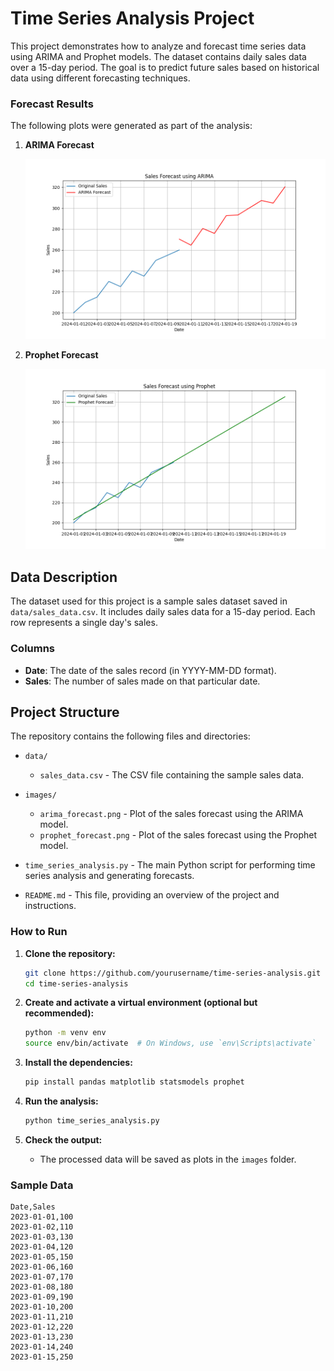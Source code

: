 # Time Series Analysis Project

This project demonstrates how to analyze and forecast time series data using ARIMA and Prophet models. The dataset contains daily sales data over a 15-day period. The goal is to predict future sales based on historical data using different forecasting techniques.

### Forecast Results

The following plots were generated as part of the analysis:

1. **ARIMA Forecast**

   <img src="images/arima_forecast.png" alt="ARIMA Forecast" width="600"/>

2. **Prophet Forecast**

   <img src="images/prophet_forecast.png" alt="Prophet Forecast" width="600"/>


## Data Description

The dataset used for this project is a sample sales dataset saved in `data/sales_data.csv`. It includes daily sales data for a 15-day period. Each row represents a single day's sales.

### Columns

- **Date**: The date of the sales record (in YYYY-MM-DD format).
- **Sales**: The number of sales made on that particular date.

## Project Structure

The repository contains the following files and directories:

- `data/`
  - `sales_data.csv` - The CSV file containing the sample sales data.

- `images/`
  - `arima_forecast.png` - Plot of the sales forecast using the ARIMA model.
  - `prophet_forecast.png` - Plot of the sales forecast using the Prophet model.

- `time_series_analysis.py` - The main Python script for performing time series analysis and generating forecasts.

- `README.md` - This file, providing an overview of the project and instructions.

### How to Run

1. **Clone the repository:**

    ```bash
    git clone https://github.com/yourusername/time-series-analysis.git
    cd time-series-analysis
    ```

2. **Create and activate a virtual environment (optional but recommended):**

    ```bash
    python -m venv env
    source env/bin/activate  # On Windows, use `env\Scripts\activate`
    ```

3. **Install the dependencies:**

    ```bash
    pip install pandas matplotlib statsmodels prophet
    ```

4. **Run the analysis:**

    ```bash
    python time_series_analysis.py
    ```

5. **Check the output:**
   - The processed data will be saved as plots in the `images` folder.


### Sample Data

```csv
Date,Sales
2023-01-01,100
2023-01-02,110
2023-01-03,130
2023-01-04,120
2023-01-05,150
2023-01-06,160
2023-01-07,170
2023-01-08,180
2023-01-09,190
2023-01-10,200
2023-01-11,210
2023-01-12,220
2023-01-13,230
2023-01-14,240
2023-01-15,250
